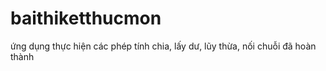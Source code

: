 # baithiketthucmon
ứng dụng thực hiện các phép tính chia, lấy dư, lũy thừa, nối chuỗi đã hoàn thành
